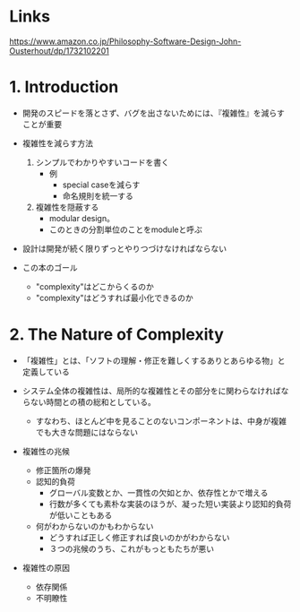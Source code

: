 # Links

<https://www.amazon.co.jp/Philosophy-Software-Design-John-Ousterhout/dp/1732102201>

# 1. Introduction

- 開発のスピードを落とさず、バグを出さないためには、『複雑性』を減らすことが重要

- 複雑性を減らす方法
  1. シンプルでわかりやすいコードを書く
     - 例
       - special caseを減らす
       - 命名規則を統一する
  2. 複雑性を隠蔽する
     - modular design。
     - このときの分割単位のことをmoduleと呼ぶ

- 設計は開発が続く限りずっとやりつづけなければならない

- この本のゴール
  - "complexity"はどこからくるのか
  - "complexity"はどうすれば最小化できるのか

# 2. The Nature of Complexity

- 「複雑性」とは、「ソフトの理解・修正を難しくするありとあらゆる物」と定義している
- システム全体の複雑性は、局所的な複雑性とその部分をに関わらなければならない時間との積の総和としている。
  - すなわち、ほとんど中を見ることのないコンポーネントは、中身が複雑でも大きな問題にはならない

- 複雑性の兆候
  - 修正箇所の爆発
  - 認知的負荷
    - グローバル変数とか、一貫性の欠如とか、依存性とかで増える
    - 行数が多くても素朴な実装のほうが、凝った短い実装より認知的負荷が低いこともある
  - 何がわからないのかもわからない
    - どうすれば正しく修正すれば良いのかがわからない
    - ３つの兆候のうち、これがもっともたちが悪い

- 複雑性の原因
  - 依存関係
  - 不明瞭性
